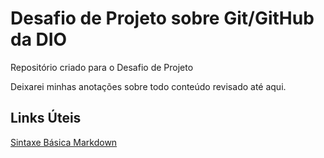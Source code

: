 # Desafio de Projeto sobre Git/GitHub da DIO
Repositório criado para o Desafio de Projeto

Deixarei minhas anotações sobre todo conteúdo revisado até aqui.

## Links Úteis
[Sintaxe Básica Markdown](https://www.markdownguide.org/basic-syntax/)
